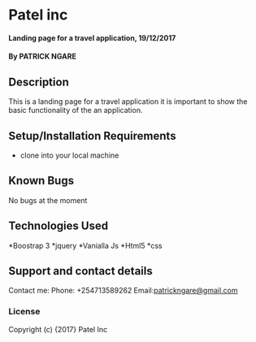 # Patel inc
#### Landing page for a travel  application, 19/12/2017
#### By PATRICK NGARE
## Description
This is a landing page for a travel application it is important to show the basic functionality of the an application.
## Setup/Installation Requirements
* clone into your local machine

## Known Bugs
No bugs at the moment
## Technologies Used
*Boostrap 3
*jquery
*Vanialla Js
*Html5
*css

## Support and contact details
Contact me:
Phone: +254713589262
Email:patrickngare@gmail.com

### License

Copyright (c) {2017}  Patel Inc
